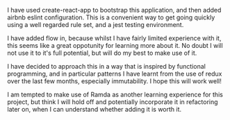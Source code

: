 I have used create-react-app to bootstrap this application, and then added airbnb eslint configuration.  This is a convenient way to get going quickly using a well regarded rule set, and a jest testing environment.  

I have added flow in, because whilst I have fairly limited experience with it, this seems like a great oppotunity for learning more about it.  No doubt I will not use it to it's full potential, but will do my best to make use of it.

I have decided to approach this in a way that is inspired by functional programming, and in particular patterns I have learnt from the use of redux over the last few months, especially immutability.  I hope this will work well!

I am tempted to make use of Ramda as another learning experience for this project, but think I will hold off and potentially incorporate it in refactoring later on, when I can understand whether adding it is worth it.
